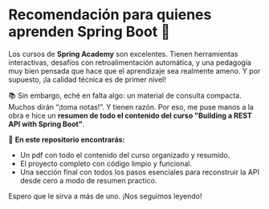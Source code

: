 # Recomendación para quienes aprenden Spring Boot 🚀

Los cursos de **Spring Academy** son excelentes. Tienen herramientas interactivas, desafíos con retroalimentación automática, y una pedagogía muy bien pensada que hace que el aprendizaje sea realmente ameno. Y por supuesto, ¡la calidad técnica es de primer nivel!

📚 Sin embargo, eché en falta algo: un material de consulta compacta. Muchos dirán “¡toma notas!”. Y tienen razón. Por eso, me puse manos a la obra e hice un **resumen de todo el contenido del curso "Building a REST API with Spring Boot"**.

🧠 **En este repositorio encontrarás:**
- Un pdf con todo el contenido del curso organizado y resumido.
- El proyecto completo con código limpio y funcional.
- Una sección final con todos los pasos esenciales para reconstruir la API desde cero a modo de resumen practico.

Espero que le sirva a más de uno. ¡Nos seguimos leyendo!

